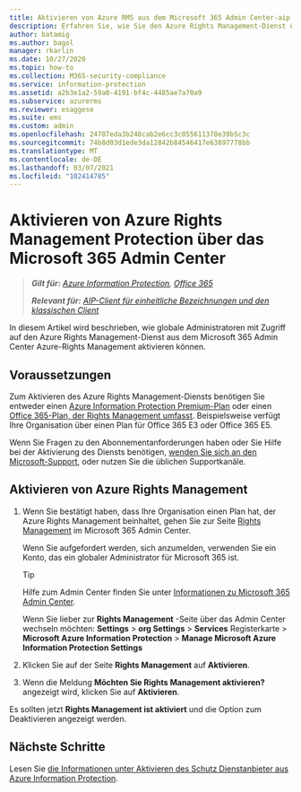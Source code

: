 ```yaml
---
title: Aktivieren von Azure RMS aus dem Microsoft 365 Admin Center-aip
description: Erfahren Sie, wie Sie den Azure Rights Management-Dienst über das Microsoft 365 Admin Center aktivieren.
author: batamig
ms.author: bagol
manager: rkarlin
ms.date: 10/27/2020
ms.topic: how-to
ms.collection: M365-security-compliance
ms.service: information-protection
ms.assetid: a2b3e1a2-59a0-4191-bf4c-4485ae7a70a9
ms.subservice: azurerms
ms.reviewer: esaggese
ms.suite: ems
ms.custom: admin
ms.openlocfilehash: 24787eda3b248cab2e6cc3c055611378e39b5c3c
ms.sourcegitcommit: 74b8d03d1ede3da12842b84546417e63897778bb
ms.translationtype: MT
ms.contentlocale: de-DE
ms.lasthandoff: 03/07/2021
ms.locfileid: "102414785"
---
```

# <a name="activate-azure-rights-management-protection-from-the-microsoft-365-admin-center"></a>Aktivieren von Azure Rights Management Protection über das Microsoft 365 Admin Center

>***Gilt für:** [Azure Information Protection](https://azure.microsoft.com/pricing/details/information-protection), [Office 365](https://download.microsoft.com/download/E/C/F/ECF42E71-4EC0-48FF-AA00-577AC14D5B5C/Azure_Information_Protection_licensing_datasheet_EN-US.pdf)*
>
>***Relevant für:** [AIP-Client für einheitliche Bezeichnungen und den klassischen Client](faqs.md#whats-the-difference-between-the-azure-information-protection-classic-and-unified-labeling-clients)*

In diesem Artikel wird beschrieben, wie globale Administratoren mit Zugriff auf den Azure Rights Management-Dienst aus dem Microsoft 365 Admin Center Azure-Rights Management aktivieren können.

## <a name="prerequisites"></a>Voraussetzungen

Zum Aktivieren des Azure Rights Management-Diensts benötigen Sie entweder einen [Azure Information Protection Premium-Plan](https://www.microsoft.com/cloud-platform/azure-information-protection-pricing) oder einen [Office 365-Plan, der Rights Management umfasst](https://download.microsoft.com/download/E/C/F/ECF42E71-4EC0-48FF-AA00-577AC14D5B5C/Azure_Information_Protection_licensing_datasheet_EN-US.pdf). Beispielsweise verfügt Ihre Organisation über einen Plan für Office 365 E3 oder Office 365 E5. 

Wenn Sie Fragen zu den Abonnementanforderungen haben oder Sie Hilfe bei der Aktivierung des Diensts benötigen, [wenden Sie sich an den Microsoft-Support](information-support.md#to-contact-microsoft-support), oder nutzen Sie die üblichen Supportkanäle.

## <a name="activating-azure-rights-management"></a>Aktivieren von Azure Rights Management

1. Wenn Sie bestätigt haben, dass Ihre Organisation einen Plan hat, der Azure Rights Management beinhaltet, gehen Sie zur Seite [Rights Management](https://account.activedirectory.windowsazure.com/RmsOnline/Manage.aspx) im Microsoft 365 Admin Center.
    
    Wenn Sie aufgefordert werden, sich anzumelden, verwenden Sie ein Konto, das ein globaler Administrator für Microsoft 365 ist.
    
    > [!TIP]
    > Hilfe zum Admin Center finden Sie unter [Informationen zu Microsoft 365 Admin Center](/office365/admin/admin-overview/about-the-admin-center).
    
    Wenn Sie lieber zur **Rights Management** -Seite über das Admin Center wechseln möchten: **Settings**  >  **org Settings**  >  **Services** Registerkarte > **Microsoft Azure Information Protection**  >  **Manage Microsoft Azure Information Protection Settings**

2. Klicken Sie auf der Seite **Rights Management** auf **Aktivieren**.

3. Wenn die Meldung **Möchten Sie Rights Management aktivieren?** angezeigt wird, klicken Sie auf **Aktivieren**.

Es sollten jetzt **Rights Management ist aktiviert** und die Option zum Deaktivieren angezeigt werden.

## <a name="next-steps"></a>Nächste Schritte

Lesen Sie [die Informationen unter Aktivieren des Schutz Dienstanbieter aus Azure Information Protection](activate-service.md#configuring-onboarding-controls-for-a-phased-deployment).

